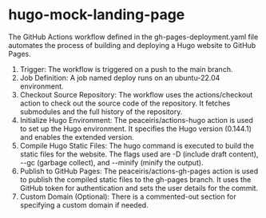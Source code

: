 # hugo-mock-landing-page
The GitHub Actions workflow defined in the gh-pages-deployment.yaml file automates the process of building and deploying a Hugo website to GitHub Pages.
1. Trigger: The workflow is triggered on a push to the main branch.
2. Job Definition: A job named deploy runs on an ubuntu-22.04 environment.
3. Checkout Source Repository:
The workflow uses the actions/checkout action to check out the source code of the repository.
It fetches submodules and the full history of the repository.
4. Initialize Hugo Environment:
The peaceiris/actions-hugo action is used to set up the Hugo environment.
It specifies the Hugo version (0.144.1) and enables the extended version.
5. Compile Hugo Static Files:
The hugo command is executed to build the static files for the website.
The flags used are -D (include draft content), --gc (garbage collect), and --minify (minify the output).
6. Publish to GitHub Pages:
The peaceiris/actions-gh-pages action is used to publish the compiled static files to the gh-pages branch.
It uses the GitHub token for authentication and sets the user details for the commit.
7. Custom Domain (Optional):
There is a commented-out section for specifying a custom domain if needed.